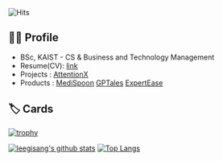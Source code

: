 ![Hits](https://hits.seeyoufarm.com/api/count/incr/badge.svg?url=https://github.com/leegisang&count_bg=%2379C83D&title_bg=%23555555&icon=github.svg&icon_color=%23E7E7E7&title=visits&edge_flat=false)

## 🙋‍♂️ Profile

* BSc, KAIST - CS & Business and Technology Management
* Resume(CV): [link](https://drive.google.com/file/d/1zUPF41TO49OwZzQVeMTaRDdo5qgQ5WR_/view?usp=drive_link)
* Projects : [AttentionX](https://attentionx.github.io)
* Products : [MediSpoon](https://medispoon-webclient.vercel.app/) [GPTales](https://gptales.vercel.app/) [ExpertEase](https://expertease.vercel.app/)

## 🏷️ Cards

[![trophy](https://github-profile-trophy.vercel.app/?username=leegisang&theme=chalk&row=2&column=3)](https://github.com/ryo-ma/github-profile-trophy)

[![leegisang's github stats](https://github-readme-stats.vercel.app/api?username=leegisang&show_icons=true&hide_border=true)](https://github.com/leegisang) [![Top Langs](https://github-readme-stats.vercel.app/api/top-langs/?username=leegisang&layout=compact)](https://github.com/milkclouds)
